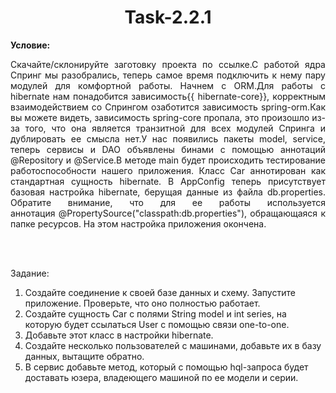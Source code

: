 <h1 align="center">Task-2.2.1</h1> 

<b>Условие:</b>
<br>
<div><p align="justify">
Скачайте/склонируйте заготовку проекта по ссылке.С работой ядра Спринг мы разобрались, 
теперь самое время подключить к нему пару модулей для комфортной работы. 
Начнем с ORM.Для работы с hibernate нам понадобится зависимость{{ hibernate-core}}, 
корректным взаимодействием со Спрингом озаботится зависимость spring-orm.Как вы можете видеть, 
зависимость spring-core пропала, это произошло из-за того, что она является транзитной для всех модулей 
Спринга и дублировать ее смысла нет.У нас появились пакеты model, service, теперь сервисы и DAO объявлены бинами 
с помощью аннотаций @Repository и @Service.В методе main будет происходить тестирование работоспособности нашего приложения. 
Класс Car аннотирован как стандартная сущность hibernate. В AppConfig теперь присутствует базовая настройка hibernate, берущая данные из файла db.properties. 
Обратите внимание, что для ее работы используется аннотация @PropertySource("classpath:db.properties"), обращающаяся к папке ресурсов.
На этом настройка приложения окончена.
 </p> </div>
<br>
<br>

Задание:
<ol>
<li>	Создайте соединение к своей базе данных и схему. Запустите приложение. Проверьте, что оно полностью работает.</li>
<li>Создайте сущность Car с полями String model и int series, на которую будет ссылаться User с помощью связи one-to-one.</li>
<li>	Добавьте этот класс в настройки hibernate.</li>
<li>	Создайте несколько пользователей с машинами, добавьте их в базу данных, вытащите обратно.</li>
<li>	В сервис добавьте метод, который с помощью hql-запроса будет доставать юзера, владеющего машиной по ее модели и серии.</li>
</ol>
